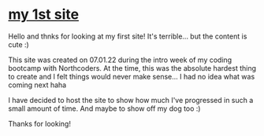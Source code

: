 # [my 1st site](https://bh1.netlify.app/)

Hello and thnks for looking at my first site! It's terrible... but the content is cute :)

This site was created on 07.01.22 during the intro week of my coding bootcamp with Northcoders. At the time, this was the absolute hardest thing to create and I felt things would never make sense... I had no idea what was coming next haha

I have decided to host the site to show how much I've progressed in such a small amount of time. And maybe to show off my dog too :)

Thanks for looking!
